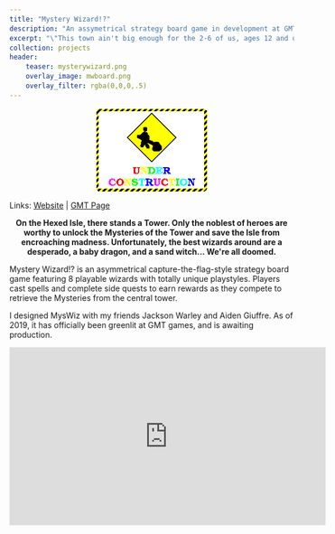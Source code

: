 ```yaml
---
title: "Mystery Wizard!?"
description: "An assymetrical strategy board game in development at GMT Games."
excerpt: "\"This town ain't big enough for the 2-6 of us, ages 12 and up...\""
collection: projects
header:
    teaser: mysterywizard.png
    overlay_image: mwboard.png
    overlay_filter: rgba(0,0,0,.5)
---
```


<img src="/images/construction.gif" style="display: block;margin-left: auto; margin-right: auto;"/>

Links:
[Website](https://mysterywizardgame.com/) | 
[GMT Page](https://www.gmtgames.com/p-734-mystery-wizard.aspx)

<p style="text-align: center; font-weight: bold;">On the Hexed Isle, there stands a Tower. Only the noblest of heroes are worthy to unlock the Mysteries of the Tower and save the Isle from encroaching madness. Unfortunately, the best wizards around are a desperado, a baby dragon, and a sand witch... We're all doomed.</p>

Mystery Wizard!? is an asymmetrical capture-the-flag-style strategy board game featuring 8 playable wizards with totally unique playstyles. Players cast spells and complete side quests to earn rewards as they compete to retrieve the Mysteries from the central tower.

I designed MysWiz with my friends Jackson Warley and Aiden Giuffre. As of 2019, it has officially been greenlit at GMT games, and is awaiting production.

<!-- Continue reading below to see some miscellaneous musings about the project. -->

<iframe src="https://www.facebook.com/plugins/video.php?href=https%3A%2F%2Fwww.facebook.com%2FMysteryWizardGame%2Fvideos%2F928956453972273%2F&show_text=0&width=560" width="560" height="315" style="border:none;overflow:hidden" scrolling="no" frameborder="0" allowTransparency="true" allowFullScreen="true"></iframe>

